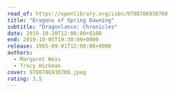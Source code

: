 ```yaml
---
read_of: https://openlibrary.org/isbn/9780786930708
title: "Dragons of Spring Dawning"
subtitle: "Dragonlance: Chronicles"
date: 2019-10-20T12:00:00+0100
end: 2019-10-05T19:30:00+0000
release: 1985-09-01T12:00:00+0000
authors:
  - Margaret Weis
  - Tracy Hickman
cover: 9780786930708.jpeg
rating: 3.5
---
```

